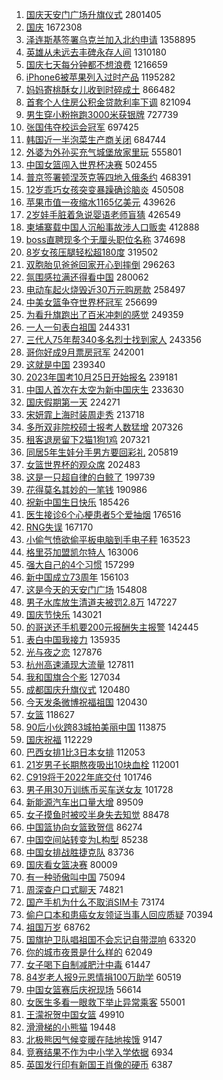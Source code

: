 1. [国庆天安门广场升旗仪式](https://s.weibo.com//weibo?q=%23%E5%9B%BD%E5%BA%86%E5%A4%A9%E5%AE%89%E9%97%A8%E5%B9%BF%E5%9C%BA%E5%8D%87%E6%97%97%E4%BB%AA%E5%BC%8F%23&t=31&band_rank=1&Refer=top) 2801405
2. [国庆](https://s.weibo.com//weibo?q=%23%E5%9B%BD%E5%BA%86%23&t=31&band_rank=1&Refer=top) 1672308
3. [泽连斯基签署乌克兰加入北约申请](https://s.weibo.com//weibo?q=%23%E6%B3%BD%E8%BF%9E%E6%96%AF%E5%9F%BA%E7%AD%BE%E7%BD%B2%E4%B9%8C%E5%85%8B%E5%85%B0%E5%8A%A0%E5%85%A5%E5%8C%97%E7%BA%A6%E7%94%B3%E8%AF%B7%23&t=31&band_rank=2&Refer=top) 1358895
4. [英雄从未远去丰碑永存人间](https://s.weibo.com//weibo?q=%23%E8%8B%B1%E9%9B%84%E4%BB%8E%E6%9C%AA%E8%BF%9C%E5%8E%BB%E4%B8%B0%E7%A2%91%E6%B0%B8%E5%AD%98%E4%BA%BA%E9%97%B4%23&t=31&band_rank=3&Refer=top) 1310180
5. [国庆七天每分钟都不想浪费](https://s.weibo.com//weibo?q=%23%E5%9B%BD%E5%BA%86%E4%B8%83%E5%A4%A9%E6%AF%8F%E5%88%86%E9%92%9F%E9%83%BD%E4%B8%8D%E6%83%B3%E6%B5%AA%E8%B4%B9%23&t=31&band_rank=4&Refer=top) 1216659
6. [iPhone6被苹果列入过时产品](https://s.weibo.com//weibo?q=%23iPhone6%E8%A2%AB%E8%8B%B9%E6%9E%9C%E5%88%97%E5%85%A5%E8%BF%87%E6%97%B6%E4%BA%A7%E5%93%81%23&t=31&band_rank=4&Refer=top) 1195282
7. [妈妈寄桃酥女儿收到时碎成土](https://s.weibo.com//weibo?q=%23%E5%A6%88%E5%A6%88%E5%AF%84%E6%A1%83%E9%85%A5%E5%A5%B3%E5%84%BF%E6%94%B6%E5%88%B0%E6%97%B6%E7%A2%8E%E6%88%90%E5%9C%9F%23&t=31&band_rank=2&Refer=top) 866482
8. [首套个人住房公积金贷款利率下调](https://s.weibo.com//weibo?q=%23%E9%A6%96%E5%A5%97%E4%B8%AA%E4%BA%BA%E4%BD%8F%E6%88%BF%E5%85%AC%E7%A7%AF%E9%87%91%E8%B4%B7%E6%AC%BE%E5%88%A9%E7%8E%87%E4%B8%8B%E8%B0%83%23&t=31&band_rank=4&Refer=top) 821094
9. [男生穿小粉拖跑3000米获银牌](https://s.weibo.com//weibo?q=%23%E7%94%B7%E7%94%9F%E7%A9%BF%E5%B0%8F%E7%B2%89%E6%8B%96%E8%B7%913000%E7%B1%B3%E8%8E%B7%E9%93%B6%E7%89%8C%23&t=31&band_rank=5&Refer=top) 727739
10. [张国伟夺校运会冠军](https://s.weibo.com//weibo?q=%23%E5%BC%A0%E5%9B%BD%E4%BC%9F%E5%A4%BA%E6%A0%A1%E8%BF%90%E4%BC%9A%E5%86%A0%E5%86%9B%23&t=31&band_rank=7&Refer=top) 697425
11. [韩国近一半泡菜生产商关闭](https://s.weibo.com//weibo?q=%23%E9%9F%A9%E5%9B%BD%E8%BF%91%E4%B8%80%E5%8D%8A%E6%B3%A1%E8%8F%9C%E7%94%9F%E4%BA%A7%E5%95%86%E5%85%B3%E9%97%AD%23&t=31&band_rank=6&Refer=top) 684744
12. [外婆为外孙买充气城堡放家里玩](https://s.weibo.com//weibo?q=%23%E5%A4%96%E5%A9%86%E4%B8%BA%E5%A4%96%E5%AD%99%E4%B9%B0%E5%85%85%E6%B0%94%E5%9F%8E%E5%A0%A1%E6%94%BE%E5%AE%B6%E9%87%8C%E7%8E%A9%23&t=31&band_rank=5&Refer=top) 555801
13. [中国女篮闯入世界杯决赛](https://s.weibo.com//weibo?q=%23%E4%B8%AD%E5%9B%BD%E5%A5%B3%E7%AF%AE%E9%97%AF%E5%85%A5%E4%B8%96%E7%95%8C%E6%9D%AF%E5%86%B3%E8%B5%9B%23&t=31&band_rank=6&Refer=top) 502455
14. [普京签署顿涅茨克等四地入俄条约](https://s.weibo.com//weibo?q=%23%E6%99%AE%E4%BA%AC%E7%AD%BE%E7%BD%B2%E9%A1%BF%E6%B6%85%E8%8C%A8%E5%85%8B%E7%AD%89%E5%9B%9B%E5%9C%B0%E5%85%A5%E4%BF%84%E6%9D%A1%E7%BA%A6%23&t=31&band_rank=8&Refer=top) 468391
15. [12岁乖巧女孩突变暴躁确诊脑炎](https://s.weibo.com//weibo?q=%2312%E5%B2%81%E4%B9%96%E5%B7%A7%E5%A5%B3%E5%AD%A9%E7%AA%81%E5%8F%98%E6%9A%B4%E8%BA%81%E7%A1%AE%E8%AF%8A%E8%84%91%E7%82%8E%23&t=31&band_rank=5&Refer=top) 450508
16. [苹果市值一夜缩水1165亿美元](https://s.weibo.com//weibo?q=%23%E8%8B%B9%E6%9E%9C%E5%B8%82%E5%80%BC%E4%B8%80%E5%A4%9C%E7%BC%A9%E6%B0%B41165%E4%BA%BF%E7%BE%8E%E5%85%83%23&t=31&band_rank=7&Refer=top) 439626
17. [2岁娃手脏着急说婴语老师盲猜](https://s.weibo.com//weibo?q=%232%E5%B2%81%E5%A8%83%E6%89%8B%E8%84%8F%E7%9D%80%E6%80%A5%E8%AF%B4%E5%A9%B4%E8%AF%AD%E8%80%81%E5%B8%88%E7%9B%B2%E7%8C%9C%23&t=31&band_rank=9&Refer=top) 426549
18. [柬埔寨载中国人沉船事故涉人口贩卖](https://s.weibo.com//weibo?q=%23%E6%9F%AC%E5%9F%94%E5%AF%A8%E8%BD%BD%E4%B8%AD%E5%9B%BD%E4%BA%BA%E6%B2%89%E8%88%B9%E4%BA%8B%E6%95%85%E6%B6%89%E4%BA%BA%E5%8F%A3%E8%B4%A9%E5%8D%96%23&t=31&band_rank=6&Refer=top) 412888
19. [boss直聘现多个无厘头职位名称](https://s.weibo.com//weibo?q=%23boss%E7%9B%B4%E8%81%98%E7%8E%B0%E5%A4%9A%E4%B8%AA%E6%97%A0%E5%8E%98%E5%A4%B4%E8%81%8C%E4%BD%8D%E5%90%8D%E7%A7%B0%23&t=31&band_rank=8&Refer=top) 374698
20. [8岁女孩压腿轻松超180度](https://s.weibo.com//weibo?q=%238%E5%B2%81%E5%A5%B3%E5%AD%A9%E5%8E%8B%E8%85%BF%E8%BD%BB%E6%9D%BE%E8%B6%85180%E5%BA%A6%23&t=31&band_rank=6&Refer=top) 319502
21. [双胞胎见爸爸回家开心到摔倒](https://s.weibo.com//weibo?q=%23%E5%8F%8C%E8%83%9E%E8%83%8E%E8%A7%81%E7%88%B8%E7%88%B8%E5%9B%9E%E5%AE%B6%E5%BC%80%E5%BF%83%E5%88%B0%E6%91%94%E5%80%92%23&t=31&band_rank=7&Refer=top) 296263
22. [氛围感拉满还得看中国](https://s.weibo.com//weibo?q=%23%E6%B0%9B%E5%9B%B4%E6%84%9F%E6%8B%89%E6%BB%A1%E8%BF%98%E5%BE%97%E7%9C%8B%E4%B8%AD%E5%9B%BD%23&t=31&band_rank=15&Refer=top) 280062
23. [电动车起火烧毁近30万元购房款](https://s.weibo.com//weibo?q=%23%E7%94%B5%E5%8A%A8%E8%BD%A6%E8%B5%B7%E7%81%AB%E7%83%A7%E6%AF%81%E8%BF%9130%E4%B8%87%E5%85%83%E8%B4%AD%E6%88%BF%E6%AC%BE%23&t=31&band_rank=15&Refer=top) 258497
24. [中美女篮争夺世界杯冠军](https://s.weibo.com//weibo?q=%23%E4%B8%AD%E7%BE%8E%E5%A5%B3%E7%AF%AE%E4%BA%89%E5%A4%BA%E4%B8%96%E7%95%8C%E6%9D%AF%E5%86%A0%E5%86%9B%23&t=31&band_rank=12&Refer=top) 256699
25. [为看升旗跑出了百米冲刺的感觉](https://s.weibo.com//weibo?q=%23%E4%B8%BA%E7%9C%8B%E5%8D%87%E6%97%97%E8%B7%91%E5%87%BA%E4%BA%86%E7%99%BE%E7%B1%B3%E5%86%B2%E5%88%BA%E7%9A%84%E6%84%9F%E8%A7%89%23&t=31&band_rank=16&Refer=top) 249359
26. [一人一句表白祖国](https://s.weibo.com//weibo?q=%23%E4%B8%80%E4%BA%BA%E4%B8%80%E5%8F%A5%E8%A1%A8%E7%99%BD%E7%A5%96%E5%9B%BD%23&t=31&band_rank=15&Refer=top) 244331
27. [三代人75年帮340多名烈士找到家人](https://s.weibo.com//weibo?q=%23%E4%B8%89%E4%BB%A3%E4%BA%BA75%E5%B9%B4%E5%B8%AE340%E5%A4%9A%E5%90%8D%E7%83%88%E5%A3%AB%E6%89%BE%E5%88%B0%E5%AE%B6%E4%BA%BA%23&t=31&band_rank=15&Refer=top) 243356
28. [哥你好成9月票房冠军](https://s.weibo.com//weibo?q=%23%E5%93%A5%E4%BD%A0%E5%A5%BD%E6%88%909%E6%9C%88%E7%A5%A8%E6%88%BF%E5%86%A0%E5%86%9B%23&t=31&band_rank=17&Refer=top) 242001
29. [这就是中国](https://s.weibo.com//weibo?q=%23%E8%BF%99%E5%B0%B1%E6%98%AF%E4%B8%AD%E5%9B%BD%23&t=31&band_rank=12&Refer=top) 239340
30. [2023年国考10月25日开始报名](https://s.weibo.com//weibo?q=%232023%E5%B9%B4%E5%9B%BD%E8%80%8310%E6%9C%8825%E6%97%A5%E5%BC%80%E5%A7%8B%E6%8A%A5%E5%90%8D%23&t=31&band_rank=16&Refer=top) 239181
31. [中国人首次在太空为新中国庆生](https://s.weibo.com//weibo?q=%23%E4%B8%AD%E5%9B%BD%E4%BA%BA%E9%A6%96%E6%AC%A1%E5%9C%A8%E5%A4%AA%E7%A9%BA%E4%B8%BA%E6%96%B0%E4%B8%AD%E5%9B%BD%E5%BA%86%E7%94%9F%23&t=31&band_rank=18&Refer=top) 233630
32. [国庆假期第一天](https://s.weibo.com//weibo?q=%23%E5%9B%BD%E5%BA%86%E5%81%87%E6%9C%9F%E7%AC%AC%E4%B8%80%E5%A4%A9%23&t=31&band_rank=14&Refer=top) 224271
33. [宋妍霏上海时装周走秀](https://s.weibo.com//weibo?q=%23%E5%AE%8B%E5%A6%8D%E9%9C%8F%E4%B8%8A%E6%B5%B7%E6%97%B6%E8%A3%85%E5%91%A8%E8%B5%B0%E7%A7%80%23&t=31&band_rank=17&Refer=top) 213718
34. [多所双非院校硕士报考人数猛增](https://s.weibo.com//weibo?q=%23%E5%A4%9A%E6%89%80%E5%8F%8C%E9%9D%9E%E9%99%A2%E6%A0%A1%E7%A1%95%E5%A3%AB%E6%8A%A5%E8%80%83%E4%BA%BA%E6%95%B0%E7%8C%9B%E5%A2%9E%23&t=31&band_rank=18&Refer=top) 207326
35. [租客退房留下2猫1狗1鸡](https://s.weibo.com//weibo?q=%23%E7%A7%9F%E5%AE%A2%E9%80%80%E6%88%BF%E7%95%99%E4%B8%8B2%E7%8C%AB1%E7%8B%971%E9%B8%A1%23&t=31&band_rank=21&Refer=top) 207321
36. [同居5年生娃分手男方要回彩礼](https://s.weibo.com//weibo?q=%23%E5%90%8C%E5%B1%855%E5%B9%B4%E7%94%9F%E5%A8%83%E5%88%86%E6%89%8B%E7%94%B7%E6%96%B9%E8%A6%81%E5%9B%9E%E5%BD%A9%E7%A4%BC%23&t=31&band_rank=23&Refer=top) 205819
37. [女篮世界杯的观众席](https://s.weibo.com//weibo?q=%23%E5%A5%B3%E7%AF%AE%E4%B8%96%E7%95%8C%E6%9D%AF%E7%9A%84%E8%A7%82%E4%BC%97%E5%B8%AD%23&t=31&band_rank=20&Refer=top) 202483
38. [这是一只超自律的白鲸了](https://s.weibo.com//weibo?q=%23%E8%BF%99%E6%98%AF%E4%B8%80%E5%8F%AA%E8%B6%85%E8%87%AA%E5%BE%8B%E7%9A%84%E7%99%BD%E9%B2%B8%E4%BA%86%23&t=31&band_rank=19&Refer=top) 199739
39. [花得莫名其妙的一笔钱](https://s.weibo.com//weibo?q=%23%E8%8A%B1%E5%BE%97%E8%8E%AB%E5%90%8D%E5%85%B6%E5%A6%99%E7%9A%84%E4%B8%80%E7%AC%94%E9%92%B1%23&t=31&band_rank=20&Refer=top) 190986
40. [祝新中国生日快乐](https://s.weibo.com//weibo?q=%23%E7%A5%9D%E6%96%B0%E4%B8%AD%E5%9B%BD%E7%94%9F%E6%97%A5%E5%BF%AB%E4%B9%90%23&t=31&band_rank=16&Refer=top) 185426
41. [医生接诊6个心梗患者5个爱抽烟](https://s.weibo.com//weibo?q=%23%E5%8C%BB%E7%94%9F%E6%8E%A5%E8%AF%8A6%E4%B8%AA%E5%BF%83%E6%A2%97%E6%82%A3%E8%80%855%E4%B8%AA%E7%88%B1%E6%8A%BD%E7%83%9F%23&t=31&band_rank=9&Refer=top) 176516
42. [RNG失误](https://s.weibo.com//weibo?q=%23RNG%E5%A4%B1%E8%AF%AF%23&t=31&band_rank=20&Refer=top) 167170
43. [小偷气愤欲偷平板电脑到手电子秤](https://s.weibo.com//weibo?q=%23%E5%B0%8F%E5%81%B7%E6%B0%94%E6%84%A4%E6%AC%B2%E5%81%B7%E5%B9%B3%E6%9D%BF%E7%94%B5%E8%84%91%E5%88%B0%E6%89%8B%E7%94%B5%E5%AD%90%E7%A7%A4%23&t=31&band_rank=26&Refer=top) 163523
44. [格里芬加盟凯尔特人](https://s.weibo.com//weibo?q=%23%E6%A0%BC%E9%87%8C%E8%8A%AC%E5%8A%A0%E7%9B%9F%E5%87%AF%E5%B0%94%E7%89%B9%E4%BA%BA%23&t=31&band_rank=26&Refer=top) 163006
45. [强大自己的4个习惯](https://s.weibo.com//weibo?q=%23%E5%BC%BA%E5%A4%A7%E8%87%AA%E5%B7%B1%E7%9A%844%E4%B8%AA%E4%B9%A0%E6%83%AF%23&t=31&band_rank=26&Refer=top) 157299
46. [新中国成立73周年](https://s.weibo.com//weibo?q=%23%E6%96%B0%E4%B8%AD%E5%9B%BD%E6%88%90%E7%AB%8B73%E5%91%A8%E5%B9%B4%23&t=31&band_rank=24&Refer=top) 156103
47. [这是今天的天安门广场](https://s.weibo.com//weibo?q=%23%E8%BF%99%E6%98%AF%E4%BB%8A%E5%A4%A9%E7%9A%84%E5%A4%A9%E5%AE%89%E9%97%A8%E5%B9%BF%E5%9C%BA%23&t=31&band_rank=26&Refer=top) 154808
48. [男子水库放生清道夫被罚2.8万](https://s.weibo.com//weibo?q=%23%E7%94%B7%E5%AD%90%E6%B0%B4%E5%BA%93%E6%94%BE%E7%94%9F%E6%B8%85%E9%81%93%E5%A4%AB%E8%A2%AB%E7%BD%9A2.8%E4%B8%87%23&t=31&band_rank=24&Refer=top) 147227
49. [国庆节快乐](https://s.weibo.com//weibo?q=%23%E5%9B%BD%E5%BA%86%E8%8A%82%E5%BF%AB%E4%B9%90%23&t=31&band_rank=30&Refer=top) 143021
50. [的哥送还手机要200元报酬失主报警](https://s.weibo.com//weibo?q=%23%E7%9A%84%E5%93%A5%E9%80%81%E8%BF%98%E6%89%8B%E6%9C%BA%E8%A6%81200%E5%85%83%E6%8A%A5%E9%85%AC%E5%A4%B1%E4%B8%BB%E6%8A%A5%E8%AD%A6%23&t=31&band_rank=25&Refer=top) 142445
51. [表白中国我接力](https://s.weibo.com//weibo?q=%23%E8%A1%A8%E7%99%BD%E4%B8%AD%E5%9B%BD%E6%88%91%E6%8E%A5%E5%8A%9B%23&t=31&band_rank=26&Refer=top) 135935
52. [光与夜之恋](https://s.weibo.com//weibo?q=%23%E5%85%89%E4%B8%8E%E5%A4%9C%E4%B9%8B%E6%81%8B%23&t=31&band_rank=26&Refer=top) 127876
53. [杭州高速涌现大流量](https://s.weibo.com//weibo?q=%23%E6%9D%AD%E5%B7%9E%E9%AB%98%E9%80%9F%E6%B6%8C%E7%8E%B0%E5%A4%A7%E6%B5%81%E9%87%8F%23&t=31&band_rank=29&Refer=top) 127811
54. [我和国旗合个影](https://s.weibo.com//weibo?q=%23%E6%88%91%E5%92%8C%E5%9B%BD%E6%97%97%E5%90%88%E4%B8%AA%E5%BD%B1%23&t=31&band_rank=26&Refer=top) 127034
55. [成都国庆升旗仪式](https://s.weibo.com//weibo?q=%23%E6%88%90%E9%83%BD%E5%9B%BD%E5%BA%86%E5%8D%87%E6%97%97%E4%BB%AA%E5%BC%8F%23&t=31&band_rank=34&Refer=top) 120480
56. [今天发条微博祝福祖国](https://s.weibo.com//weibo?q=%23%E4%BB%8A%E5%A4%A9%E5%8F%91%E6%9D%A1%E5%BE%AE%E5%8D%9A%E7%A5%9D%E7%A6%8F%E7%A5%96%E5%9B%BD%23&t=31&band_rank=31&Refer=top) 120430
57. [女篮](https://s.weibo.com//weibo?q=%E5%A5%B3%E7%AF%AE&t=31&band_rank=34&Refer=top) 118627
58. [90后小伙跨83城拍美丽中国](https://s.weibo.com//weibo?q=%2390%E5%90%8E%E5%B0%8F%E4%BC%99%E8%B7%A883%E5%9F%8E%E6%8B%8D%E7%BE%8E%E4%B8%BD%E4%B8%AD%E5%9B%BD%23&t=31&band_rank=35&Refer=top) 113875
59. [国庆祝福](https://s.weibo.com//weibo?q=%E5%9B%BD%E5%BA%86%E7%A5%9D%E7%A6%8F&t=31&band_rank=36&Refer=top) 112229
60. [巴西女排1比3日本女排](https://s.weibo.com//weibo?q=%23%E5%B7%B4%E8%A5%BF%E5%A5%B3%E6%8E%921%E6%AF%943%E6%97%A5%E6%9C%AC%E5%A5%B3%E6%8E%92%23&t=31&band_rank=27&Refer=top) 112053
61. [21岁男子长期熬夜吸出10块血栓](https://s.weibo.com//weibo?q=%2321%E5%B2%81%E7%94%B7%E5%AD%90%E9%95%BF%E6%9C%9F%E7%86%AC%E5%A4%9C%E5%90%B8%E5%87%BA10%E5%9D%97%E8%A1%80%E6%A0%93%23&t=31&band_rank=28&Refer=top) 112001
62. [C919将于2022年底交付](https://s.weibo.com//weibo?q=%23C919%E5%B0%86%E4%BA%8E2022%E5%B9%B4%E5%BA%95%E4%BA%A4%E4%BB%98%23&t=31&band_rank=30&Refer=top) 101746
63. [男子用30万训练币买车送女友](https://s.weibo.com//weibo?q=%23%E7%94%B7%E5%AD%90%E7%94%A830%E4%B8%87%E8%AE%AD%E7%BB%83%E5%B8%81%E4%B9%B0%E8%BD%A6%E9%80%81%E5%A5%B3%E5%8F%8B%23&t=31&band_rank=31&Refer=top) 101728
64. [新能源汽车出口量大增](https://s.weibo.com//weibo?q=%23%E6%96%B0%E8%83%BD%E6%BA%90%E6%B1%BD%E8%BD%A6%E5%87%BA%E5%8F%A3%E9%87%8F%E5%A4%A7%E5%A2%9E%23&t=31&band_rank=36&Refer=top) 89509
65. [女子摸鱼时被咬半身失去知觉](https://s.weibo.com//weibo?q=%23%E5%A5%B3%E5%AD%90%E6%91%B8%E9%B1%BC%E6%97%B6%E8%A2%AB%E5%92%AC%E5%8D%8A%E8%BA%AB%E5%A4%B1%E5%8E%BB%E7%9F%A5%E8%A7%89%23&t=31&band_rank=32&Refer=top) 88478
66. [中国篮协向女篮致贺信](https://s.weibo.com//weibo?q=%23%E4%B8%AD%E5%9B%BD%E7%AF%AE%E5%8D%8F%E5%90%91%E5%A5%B3%E7%AF%AE%E8%87%B4%E8%B4%BA%E4%BF%A1%23&t=31&band_rank=33&Refer=top) 86274
67. [中国空间站转变为L构型](https://s.weibo.com//weibo?q=%23%E4%B8%AD%E5%9B%BD%E7%A9%BA%E9%97%B4%E7%AB%99%E8%BD%AC%E5%8F%98%E4%B8%BAL%E6%9E%84%E5%9E%8B%23&t=31&band_rank=45&Refer=top) 85238
68. [中国女排战胜捷克队](https://s.weibo.com//weibo?q=%23%E4%B8%AD%E5%9B%BD%E5%A5%B3%E6%8E%92%E6%88%98%E8%83%9C%E6%8D%B7%E5%85%8B%E9%98%9F%23&t=31&band_rank=34&Refer=top) 83736
69. [国庆看女篮决赛](https://s.weibo.com//weibo?q=%23%E5%9B%BD%E5%BA%86%E7%9C%8B%E5%A5%B3%E7%AF%AE%E5%86%B3%E8%B5%9B%23&t=31&band_rank=43&Refer=top) 80009
70. [有一种骄傲叫中国](https://s.weibo.com//weibo?q=%23%E6%9C%89%E4%B8%80%E7%A7%8D%E9%AA%84%E5%82%B2%E5%8F%AB%E4%B8%AD%E5%9B%BD%23&t=31&band_rank=44&Refer=top) 75094
71. [周深查户口式聊天](https://s.weibo.com//weibo?q=%23%E5%91%A8%E6%B7%B1%E6%9F%A5%E6%88%B7%E5%8F%A3%E5%BC%8F%E8%81%8A%E5%A4%A9%23&t=31&band_rank=36&Refer=top) 74821
72. [国产手机为什么不取消SIM卡](https://s.weibo.com//weibo?q=%23%E5%9B%BD%E4%BA%A7%E6%89%8B%E6%9C%BA%E4%B8%BA%E4%BB%80%E4%B9%88%E4%B8%8D%E5%8F%96%E6%B6%88SIM%E5%8D%A1%23&t=31&band_rank=34&Refer=top) 73174
73. [偷户口本和患癌女友领证当事人回应质疑](https://s.weibo.com//weibo?q=%23%E5%81%B7%E6%88%B7%E5%8F%A3%E6%9C%AC%E5%92%8C%E6%82%A3%E7%99%8C%E5%A5%B3%E5%8F%8B%E9%A2%86%E8%AF%81%E5%BD%93%E4%BA%8B%E4%BA%BA%E5%9B%9E%E5%BA%94%E8%B4%A8%E7%96%91%23&t=31&band_rank=39&Refer=top) 70394
74. [祖国万岁](https://s.weibo.com//weibo?q=%23%E7%A5%96%E5%9B%BD%E4%B8%87%E5%B2%81%23&t=31&band_rank=42&Refer=top) 68762
75. [国旗护卫队唱祖国不会忘记自带混响](https://s.weibo.com//weibo?q=%23%E5%9B%BD%E6%97%97%E6%8A%A4%E5%8D%AB%E9%98%9F%E5%94%B1%E7%A5%96%E5%9B%BD%E4%B8%8D%E4%BC%9A%E5%BF%98%E8%AE%B0%E8%87%AA%E5%B8%A6%E6%B7%B7%E5%93%8D%23&t=31&band_rank=42&Refer=top) 63320
76. [你的城市夜景是什么样的](https://s.weibo.com//weibo?q=%23%E4%BD%A0%E7%9A%84%E5%9F%8E%E5%B8%82%E5%A4%9C%E6%99%AF%E6%98%AF%E4%BB%80%E4%B9%88%E6%A0%B7%E7%9A%84%23&t=31&band_rank=42&Refer=top) 62049
77. [女子喝下自制减肥汁中毒](https://s.weibo.com//weibo?q=%23%E5%A5%B3%E5%AD%90%E5%96%9D%E4%B8%8B%E8%87%AA%E5%88%B6%E5%87%8F%E8%82%A5%E6%B1%81%E4%B8%AD%E6%AF%92%23&t=31&band_rank=43&Refer=top) 61447
78. [84岁老人报9元恩情捐100万助学](https://s.weibo.com//weibo?q=%2384%E5%B2%81%E8%80%81%E4%BA%BA%E6%8A%A59%E5%85%83%E6%81%A9%E6%83%85%E6%8D%90100%E4%B8%87%E5%8A%A9%E5%AD%A6%23&t=31&band_rank=46&Refer=top) 60519
79. [中国女篮赛后庆祝现场](https://s.weibo.com//weibo?q=%23%E4%B8%AD%E5%9B%BD%E5%A5%B3%E7%AF%AE%E8%B5%9B%E5%90%8E%E5%BA%86%E7%A5%9D%E7%8E%B0%E5%9C%BA%23&t=31&band_rank=47&Refer=top) 56614
80. [女医生多看一眼救下举止异常乘客](https://s.weibo.com//weibo?q=%23%E5%A5%B3%E5%8C%BB%E7%94%9F%E5%A4%9A%E7%9C%8B%E4%B8%80%E7%9C%BC%E6%95%91%E4%B8%8B%E4%B8%BE%E6%AD%A2%E5%BC%82%E5%B8%B8%E4%B9%98%E5%AE%A2%23&t=31&band_rank=49&Refer=top) 55001
81. [王濛祝贺中国女篮](https://s.weibo.com//weibo?q=%23%E7%8E%8B%E6%BF%9B%E7%A5%9D%E8%B4%BA%E4%B8%AD%E5%9B%BD%E5%A5%B3%E7%AF%AE%23&t=31&band_rank=47&Refer=top) 49910
82. [滑滑梯的小熊猫](https://s.weibo.com//weibo?q=%23%E6%BB%91%E6%BB%91%E6%A2%AF%E7%9A%84%E5%B0%8F%E7%86%8A%E7%8C%AB%23&t=31&band_rank=39&Refer=top) 19448
83. [北极熊因气候变暖在陆地挨饿](https://s.weibo.com//weibo?q=%23%E5%8C%97%E6%9E%81%E7%86%8A%E5%9B%A0%E6%B0%94%E5%80%99%E5%8F%98%E6%9A%96%E5%9C%A8%E9%99%86%E5%9C%B0%E6%8C%A8%E9%A5%BF%23&t=31&band_rank=49&Refer=top) 9147
84. [竞赛结果不作为中小学入学依据](https://s.weibo.com//weibo?q=%23%E7%AB%9E%E8%B5%9B%E7%BB%93%E6%9E%9C%E4%B8%8D%E4%BD%9C%E4%B8%BA%E4%B8%AD%E5%B0%8F%E5%AD%A6%E5%85%A5%E5%AD%A6%E4%BE%9D%E6%8D%AE%23&t=31&band_rank=50&Refer=top) 6934
85. [英国发行印有新国王肖像的硬币](https://s.weibo.com//weibo?q=%23%E8%8B%B1%E5%9B%BD%E5%8F%91%E8%A1%8C%E5%8D%B0%E6%9C%89%E6%96%B0%E5%9B%BD%E7%8E%8B%E8%82%96%E5%83%8F%E7%9A%84%E7%A1%AC%E5%B8%81%23&t=31&band_rank=50&Refer=top) 6387
